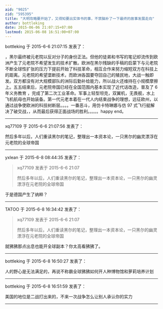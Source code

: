 ```yaml
---
aid: "9025"
zid: "595395"
title: "大明攻略要开始了，又得知要出实体书的事，不禁脑补了一下最终的故事发展走向"
author: bottleking
date: 2015-06-06 21:07:15+07:00
lastmod: 2015-06-08 16:51:00+07:00
---
```


bottleking 于 2015-6-6 21:07:15 发表了：

，黑尔最终被元老院以反对分子的身份正法。但他的徒弟和书写的笔记却流传到欧洲产生了元老院不希望发生的技术扩散。欧洲在黑尔残缺的手稿的启蒙下与元老院不断全球性扩张的压力下提前开始了科技革命，相互合作来努力缩短双方在科技上的距离。元老院的希望垄断技术，而欧洲各国要夺回自己的殖民地，大战一触即发。双方都没有对大规模部队的洲际后勤补给能力，所以战火还维持在小规模摩擦上。五五结束后，元老院帝国已经在全国范围内基本实现了近代话改造，普及了 6 年义务教育 ，完成了第二次工业革命。军事上轻型坦克，双翼机，无畏舰，水上飞机航母也开始装备。第一代元老本着在一代人内结束战争的理想，远征欧州，以通过战争使欧洲的科技树断层。。。。一番恶斗，用仿卡特琳娜与仿 97 式飞行艇解决了破交战，，从而最后获得正面战场的胜利。。。。。happy end。

---

xq77109 于 2015-6-6 21:07:56 发表了：

然后多年以后，人们重读黑尔的笔记，整理出一本资本论，一只黑尔的幽灵漂浮在元老院的全球帝国

---

yxlean 于 2015-6-8 08:44:35 发表了：

> xq77109 发表于 2015-6-6 21:07
>
> 然后多年以后，人们重读黑尔的笔记，整理出一本资本论，一只黑尔的幽灵漂浮在元老院的全球帝国

于是德国产生了纳粹？

---

TATOO 于 2015-6-8 16:34:42 发表了：

> xq77109 发表于 2015-6-6 21:07
>
> 然后多年以后，人们重读黑尔的笔记，整理出一本资本论，一只黑尔的幽灵漂浮在元老院的全球帝国

就狒狒那点出息也能开全球副本？你太高看狒狒了。

---

bottleking 于 2015-6-8 16:50:27 发表了：

人的野心是无法满足的，再说不称霸全球狒狒如何开人种博物馆和萝莉培养计划

---

bottleking 于 2015-6-8 16:51:59 发表了：

美国的地位是二战打出来的，不来一次战争怎么让别人承认你的实力

---
